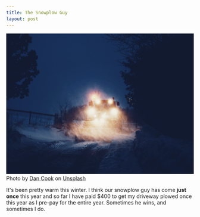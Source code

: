 ```yaml
---
title: The Snowplow Guy
layout: post
---
```

![plow](/assets/plow.jpg)
Photo by <a href="https://unsplash.com/@dan_scape?utm_content=creditCopyText&utm_medium=referral&utm_source=unsplash">Dan Cook</a> on <a href="https://unsplash.com/photos/vehicle-on-snow-covered-road-at-nighttime-Qdbzh5KJWTo?utm_content=creditCopyText&utm_medium=referral&utm_source=unsplash">Unsplash</a>
  
It's been pretty warm this winter. I think our snowplow guy has come **just once** this year and so far I have paid $400 to get my driveway plowed once this year as I pre-pay for the entire year. Sometimes he wins, and sometimes I do. 